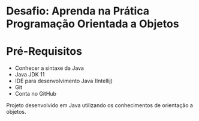 # Desafio: Aprenda na Prática Programação Orientada a Objetos

# Pré-Requisitos

- Conhecer a sintaxe da Java
- Java JDK 11
- IDE para desenvolvimento Java )Intellij)
- Git
- Conta no GitHub


Projeto desenvolvido em Java utilizando os conhecimentos de orientação a objetos.
